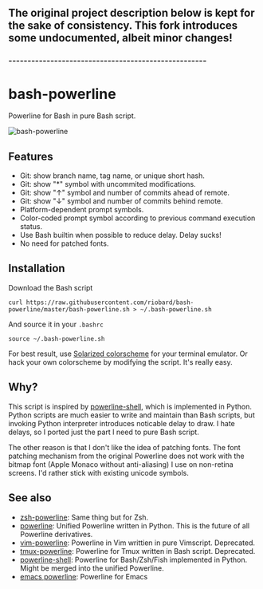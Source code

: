 ## The original project description below is kept for the sake of consistency. This fork introduces some undocumented, albeit minor changes!
### ----------------------------------------------------
# bash-powerline

Powerline for Bash in pure Bash script.

![bash-powerline](https://raw.github.com/riobard/bash-powerline/master/screenshots/solarized-light.png)

## Features

* Git: show branch name, tag name, or unique short hash.
* Git: show "*" symbol with uncommited modifications.
* Git: show "↑" symbol and number of commits ahead of remote.
* Git: show "↓" symbol and number of commits behind remote.
* Platform-dependent prompt symbols.
* Color-coded prompt symbol according to previous command execution status.
* Use Bash builtin when possible to reduce delay. Delay sucks!
* No need for patched fonts.


## Installation

Download the Bash script

    curl https://raw.githubusercontent.com/riobard/bash-powerline/master/bash-powerline.sh > ~/.bash-powerline.sh

And source it in your `.bashrc`

    source ~/.bash-powerline.sh

For best result, use [Solarized
colorscheme](https://github.com/altercation/solarized) for your terminal
emulator. Or hack your own colorscheme by modifying the script. It's really
easy.


## Why?

This script is inspired by
[powerline-shell](https://github.com/milkbikis/powerline-shell), which is
implemented in Python. Python scripts are much easier to write and maintain than
Bash scripts, but invoking Python interpreter introduces noticable delay to
draw. I hate delays, so I ported just the part I need to pure Bash script.

The other reason is that I don't like the idea of patching fonts. The
font patching mechanism from the original Powerline does not work with the
bitmap font (Apple Monaco without anti-aliasing) I use on non-retina screens.
I'd rather stick with existing unicode symbols.


## See also

* [zsh-powerline](https://github.com/riobard/zsh-powerline): Same thing but for
    Zsh.
* [powerline](https://github.com/Lokaltog/powerline): Unified Powerline
  written in Python. This is the future of all Powerline derivatives.
* [vim-powerline](https://github.com/Lokaltog/vim-powerline): Powerline in Vim
  writtien in pure Vimscript. Deprecated.
* [tmux-powerline](https://github.com/erikw/tmux-powerline): Powerline for Tmux
  written in Bash script. Deprecated.
* [powerline-shell](https://github.com/milkbikis/powerline-shell): Powerline for
  Bash/Zsh/Fish implemented in Python. Might be merged into the unified
  Powerline.
* [emacs powerline](https://github.com/milkypostman/powerline): Powerline for
  Emacs
